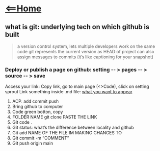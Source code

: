 # [<==Home](README.md)

## what is git: underlying tech on which github is built
> a version control system, lets multiple developers work on the same code
> git represents the current version as HEAD of project
> can also assign messages to commits (it’s like captioning for your snapshot)

### Deploy or publish a page on github: setting -- > pages  -- > source  -- >  save
Access your link: Copy link, go to main page (<>Code), click on setting sprout
Link something inside .md file: [what you want to appear](README.md)

1. ACP: add commit push
1. Bring github to computer
1. Code green botton, copy
1. FOLDER NAME git clone PASTE THE LINK
1. Git code .
1. Git status: what’s the difference between locality and github
1. Git add NAME OF THE FILE IM MAKING CHANGES TO
1. Git commit -m “COMMENT”
1. Git push origin main


